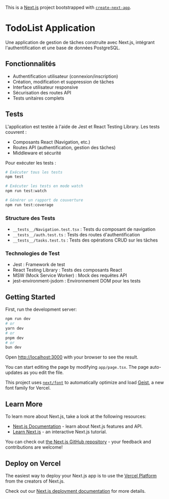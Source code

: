 This is a [Next.js](https://nextjs.org) project bootstrapped with [`create-next-app`](https://nextjs.org/docs/app/api-reference/cli/create-next-app).

# TodoList Application

Une application de gestion de tâches construite avec Next.js, intégrant l'authentification et une base de données PostgreSQL.

## Fonctionnalités

- Authentification utilisateur (connexion/inscription)
- Création, modification et suppression de tâches
- Interface utilisateur responsive
- Sécurisation des routes API
- Tests unitaires complets

## Tests

L'application est testée à l'aide de Jest et React Testing Library. Les tests couvrent :

- Composants React (Navigation, etc.)
- Routes API (authentification, gestion des tâches)
- Middleware et sécurité

Pour exécuter les tests :

```bash
# Exécuter tous les tests
npm test

# Exécuter les tests en mode watch
npm run test:watch

# Générer un rapport de couverture
npm run test:coverage
```

### Structure des Tests

- `__tests__/Navigation.test.tsx` : Tests du composant de navigation
- `__tests__/auth.test.ts` : Tests des routes d'authentification
- `__tests__/tasks.test.ts` : Tests des opérations CRUD sur les tâches

### Technologies de Test

- Jest : Framework de test
- React Testing Library : Tests des composants React
- MSW (Mock Service Worker) : Mock des requêtes API
- jest-environment-jsdom : Environnement DOM pour les tests

## Getting Started

First, run the development server:

```bash
npm run dev
# or
yarn dev
# or
pnpm dev
# or
bun dev
```

Open [http://localhost:3000](http://localhost:3000) with your browser to see the result.

You can start editing the page by modifying `app/page.tsx`. The page auto-updates as you edit the file.

This project uses [`next/font`](https://nextjs.org/docs/app/building-your-application/optimizing/fonts) to automatically optimize and load [Geist](https://vercel.com/font), a new font family for Vercel.

## Learn More

To learn more about Next.js, take a look at the following resources:

- [Next.js Documentation](https://nextjs.org/docs) - learn about Next.js features and API.
- [Learn Next.js](https://nextjs.org/learn) - an interactive Next.js tutorial.

You can check out [the Next.js GitHub repository](https://github.com/vercel/next.js) - your feedback and contributions are welcome!

## Deploy on Vercel

The easiest way to deploy your Next.js app is to use the [Vercel Platform](https://vercel.com/new?utm_medium=default-template&filter=next.js&utm_source=create-next-app&utm_campaign=create-next-app-readme) from the creators of Next.js.

Check out our [Next.js deployment documentation](https://nextjs.org/docs/app/building-your-application/deploying) for more details.
